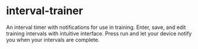 # interval-trainer
An interval timer with notifications for use in training. Enter, save, and edit training intervals with intuitive interface. Press run and let your device notify you when your intervals are complete.

